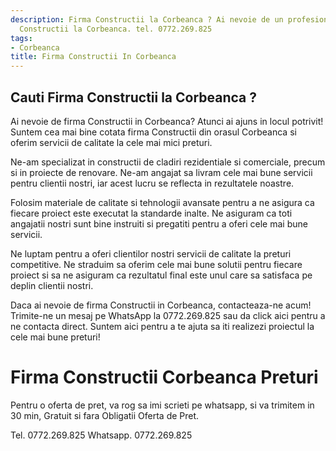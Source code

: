 ```yaml
---
description: Firma Constructii la Corbeanca ? Ai nevoie de un profesionist in Firma
  Constructii la Corbeanca. tel. 0772.269.825
tags:
- Corbeanca
title: Firma Constructii In Corbeanca
---
```



## Cauti Firma Constructii la Corbeanca ?

Ai nevoie de firma Constructii in Corbeanca? Atunci ai ajuns in locul potrivit! Suntem cea mai bine cotata firma Constructii din orasul Corbeanca si oferim servicii de calitate la cele mai mici preturi.

Ne-am specializat in constructii de cladiri rezidentiale si comerciale, precum si in proiecte de renovare. Ne-am angajat sa livram cele mai bune servicii pentru clientii nostri, iar acest lucru se reflecta in rezultatele noastre.

Folosim materiale de calitate si tehnologii avansate pentru a ne asigura ca fiecare proiect este executat la standarde inalte. Ne asiguram ca toti angajatii nostri sunt bine instruiti si pregatiti pentru a oferi cele mai bune servicii.

Ne luptam pentru a oferi clientilor nostri servicii de calitate la preturi competitive. Ne straduim sa oferim cele mai bune solutii pentru fiecare proiect si sa ne asiguram ca rezultatul final este unul care sa satisfaca pe deplin clientii nostri.

Daca ai nevoie de firma Constructii in Corbeanca, contacteaza-ne acum! Trimite-ne un mesaj pe WhatsApp la 0772.269.825 sau da click aici pentru a ne contacta direct. Suntem aici pentru a te ajuta sa iti realizezi proiectul la cele mai bune preturi!

# Firma Constructii Corbeanca Preturi
Pentru o oferta de pret, va rog sa imi scrieti pe whatsapp, si va trimitem in 30 min, Gratuit si fara Obligatii Oferta de Pret.

Tel. 0772.269.825
Whatsapp. 0772.269.825